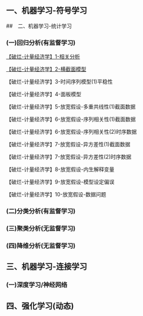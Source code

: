 

## 一、机器学习-符号学习

##　二、机器学习-统计学习


### (一)回归分析(有监督学习)

[【破烂-计量经济学】1-相关分析](m-t/【破烂-计量经济学】1-相关分析.md)

[【破烂-计量经济学】2-横截面模型](m-t/【破烂-计量经济学】2-横截面模型.md)

【破烂-计量经济学】3-时间序列模型(1)平稳性

【破烂-计量经济学】4-面板模型

【破烂-计量经济学】5-放宽假设-多重共线性(1)截面数据

【破烂-计量经济学】6-放宽假设-序列相关性(1)截面数据

【破烂-计量经济学】6-放宽假设-序列相关性(2)时序数据

【破烂-计量经济学】7-放宽假设-异方差性(1)截面数据

【破烂-计量经济学】7-放宽假设-异方差性(2)时序数据

【破烂-计量经济学】8-放宽假设-内生解释变量

【破烂-计量经济学】9-放宽假设-模型设定偏误

【破烂-计量经济学】10-放宽假设-数据问题


### (二)分类分析(有监督学习)


### (三)聚类分析(无监督学习)


### (四)降维分析(无监督学习)

## 三、机器学习-连接学习

### (一)深度学习/神经网络

## 四、强化学习(动态)